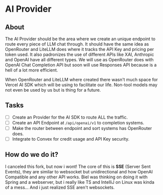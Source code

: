 # AI Provider

## About

The AI Provider should be the area where we create an unique endpoint to route every piece of LLM chat through. It should have the same idea as OpenRouter and LiteLLM does where it tracks the API Key and pricing per token used. It also padronizes the use of different APIs like XAI, Anthropic and OpenAI have all different types. We will use as OpenRouter does with OpenAI Chat Completion API but soon will use Responses API because is a hell of a lot more efficient.

When OpenRouter and LiteLLM where created there wasn't much space for Vercel AI SDK which will be using to facilitate our life. Non-tool models may not even be used by us but is thing for a future.

## Tasks

- [ ] Create an Provider for the AI SDK to route ALL the traffic.
- [ ] Create an API Endpoint at `/api/openai/v1` to completion systems.
- [ ] Make the router between endpoint and sort systems has OpenRouter does.
- [ ] Integrate to Convex for credit usage and API Key security.

## How do we do it?

I canceled this fork, but now i wont! The core of this is **SSE** (Server Sent Events), they are similar to websocket but unidirectional and how OpenAI Compatible and any other API works. Biel was thinking on doing it with Spring and a webserver, but i really like TS and IntelliJ on Linux was kinda of a mess... And i just realized SSE aren't websockets.
